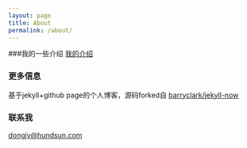 ```yaml
---
layout: page
title: About
permalink: /about/
---
```


###我的一些介绍
[我的介绍](www.weibo.com)
### 更多信息

基于jekyll+github page的个人博客，源码forked自 [barryclark/jekyll-now](https://github.com/barryclark/jekyll-now) 
### 联系我

[dongjy@hundsun.com](mailto:dongjy@hundsun.com)